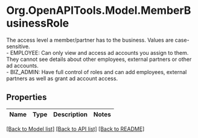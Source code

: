 # Org.OpenAPITools.Model.MemberBusinessRole
The access level a member/partner has to the business. Values are case-sensitive. <br> - EMPLOYEE: Can only view and access ad accounts you assign to them. They cannot see details about other employees, external partners or other ad accounts. <br> - BIZ_ADMIN: Have full control of roles and can add employees, external partners as well as grant ad account access.

## Properties

Name | Type | Description | Notes
------------ | ------------- | ------------- | -------------

[[Back to Model list]](../README.md#documentation-for-models) [[Back to API list]](../README.md#documentation-for-api-endpoints) [[Back to README]](../README.md)


